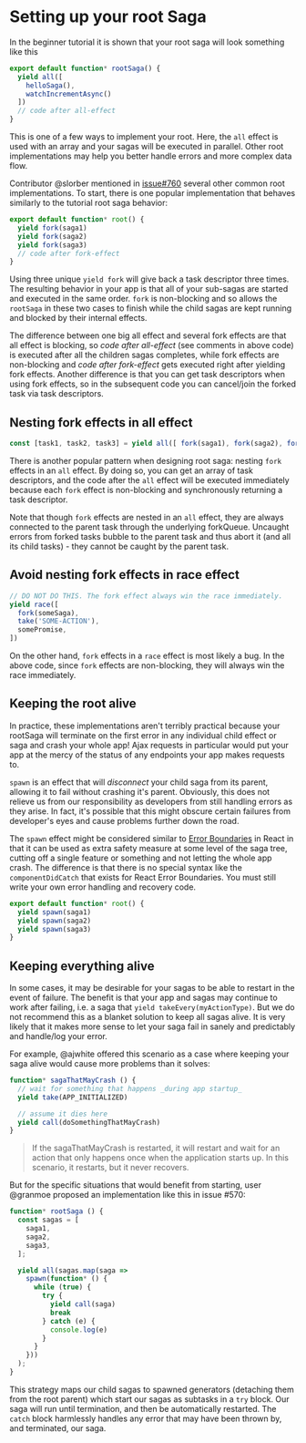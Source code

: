 # Setting up your root Saga

In the beginner tutorial it is shown that your root saga will look something like this

```javascript
export default function* rootSaga() {
  yield all([
    helloSaga(),
    watchIncrementAsync()
  ])
  // code after all-effect
}
```

This is one of a few ways to implement your root. Here, the `all` effect is used with an array and your sagas will be executed in parallel. Other root implementations may help you better handle errors and more complex data flow.

Contributor @slorber mentioned in [issue#760](https://github.com/redux-saga/redux-saga/issues/760) several other common root implementations. To start, there is one popular implementation that behaves similarly to the tutorial root saga behavior:

```javascript
export default function* root() {
  yield fork(saga1)
  yield fork(saga2)
  yield fork(saga3)
  // code after fork-effect
}
```

Using three unique `yield fork` will give back a task descriptor three times. The resulting behavior in your app is that all of your sub-sagas are started and executed in the same order. `fork` is non-blocking and so allows the `rootSaga` in these two cases to finish while the child sagas are kept running and blocked by their internal effects.

The difference between one big all effect and several fork effects are that all effect is blocking, so *code after all-effect* (see comments in above code) is executed after all the children sagas completes, while fork effects are non-blocking and *code after fork-effect* gets executed right after yielding fork effects. Another difference is that you can get task descriptors when using fork effects, so in the subsequent code you can cancel/join the forked task via task descriptors.

## Nesting fork effects in all effect

```javascript
const [task1, task2, task3] = yield all([ fork(saga1), fork(saga2), fork(saga3) ])
```

There is another popular pattern when designing root saga: nesting `fork` effects in an `all` effect. By doing so, you can get an array of task descriptors, and the code after the `all` effect will be executed immediately because each `fork` effect is non-blocking and synchronously returning a task descriptor.

Note that though `fork` effects are nested in an `all` effect, they are always connected to the parent task through the underlying forkQueue. Uncaught errors from forked tasks bubble to the parent task and thus abort it (and all its child tasks) - they cannot be caught by the parent task.

## Avoid nesting fork effects in race effect

```javascript
// DO NOT DO THIS. The fork effect always win the race immediately.
yield race([
  fork(someSaga),
  take('SOME-ACTION'),
  somePromise,
])
```

On the other hand, `fork` effects in a `race` effect is most likely a bug. In the above code, since `fork` effects are non-blocking, they will always win the race immediately.

## Keeping the root alive

In practice, these implementations aren't terribly practical because your rootSaga will terminate on the first error in any individual child effect or saga and crash your whole app! Ajax requests in particular would put your app at the mercy of the status of any endpoints your app makes requests to.

`spawn` is an effect that will *disconnect* your child saga from its parent, allowing it to fail without crashing it's parent. Obviously, this does not relieve us from our responsibility as developers from still handling errors as they arise. In fact, it's possible that this might obscure certain failures from developer's eyes and cause problems further down the road.

The `spawn` effect might be considered similar to [Error Boundaries](https://reactjs.org/docs/error-boundaries.html) in React in that it can be used as extra safety measure at some level of the saga tree, cutting off a single feature or something and not letting the whole app crash. The difference is that there is no special syntax like the `componentDidCatch` that exists for React Error Boundaries. You must still write your own error handling and recovery code.

```javascript
export default function* root() {
  yield spawn(saga1)
  yield spawn(saga2)
  yield spawn(saga3)
}
```

## Keeping everything alive

In some cases, it may be desirable for your sagas to be able to restart in the event of failure. The benefit is that your app and sagas may continue to work after failing, i.e. a saga that `yield takeEvery(myActionType)`. But we do not recommend this as a blanket solution to keep all sagas alive. It is very likely that it makes more sense to let your saga fail in sanely and predictably and handle/log your error.

For example, @ajwhite offered this scenario as a case where keeping your saga alive would cause more problems than it solves:

```javascript
function* sagaThatMayCrash () {
  // wait for something that happens _during app startup_
  yield take(APP_INITIALIZED)

  // assume it dies here
  yield call(doSomethingThatMayCrash)
}
```
> If the sagaThatMayCrash is restarted, it will restart and wait for an action that only happens once when the application starts up. In this scenario, it restarts, but it never recovers.

But for the specific situations that would benefit from starting, user @granmoe proposed an implementation like this in issue #570:

```javascript
function* rootSaga () {
  const sagas = [
    saga1,
    saga2,
    saga3,
  ];

  yield all(sagas.map(saga =>
    spawn(function* () {
      while (true) {
        try {
          yield call(saga)
          break
        } catch (e) {
          console.log(e)
        }
      }
    }))
  );
}
```

This strategy maps our child sagas to spawned generators (detaching them from the root parent) which start our sagas as subtasks in a `try` block. Our saga will run until termination, and then be automatically restarted. The `catch` block harmlessly handles any error that may have been thrown by, and terminated, our saga.

